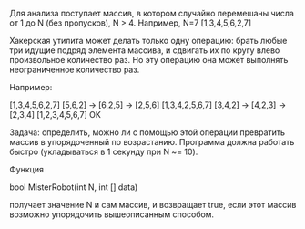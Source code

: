  Для анализа поступает массив, в котором случайно перемешаны числа от 1 до N (без пропусков), N > 4.
Например, N=7 [1,3,4,5,6,2,7]

Хакерская утилита может делать только одну операцию: брать любые три идущие подряд элемента массива, и сдвигать их по кругу влево произвольное количество раз. Но эту операцию она может выполнять неограниченное количество раз.

Например:

[1,3,4,5,6,2,7] [5,6,2] -> [6,2,5] -> [2,5,6]
[1,3,4,2,5,6,7] [3,4,2] -> [4,2,3] -> [2,3,4]
[1,2,3,4,5,6,7] OK

Задача: определить, можно ли с помощью этой операции превратить массив в упорядоченный по возрастанию. Программа должна работать быстро (укладываться в 1 секунду при N ~= 10).

Функция

bool MisterRobot(int N, int [] data) 

получает значение N и сам массив, и возвращает true, если этот массив возможно упорядочить вышеописанным способом. 
